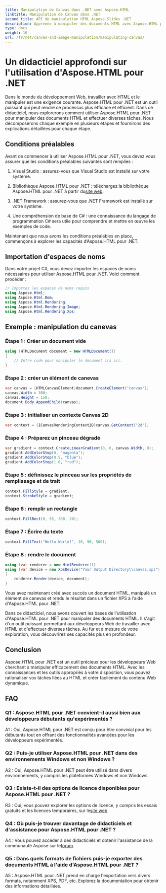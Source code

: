 ```yaml
---
title: Manipulation de Canvas dans .NET avec Aspose.HTML
linktitle: Manipulation de Canvas dans .NET
second_title: API de manipulation HTML Aspose.Slides .NET
description: Apprenez à manipuler des documents HTML avec Aspose.HTML pour .NET. Ce didacticiel complet couvre les bases, les conditions préalables et des exemples étape par étape.
type: docs
weight: 10
url: /fr/net/canvas-and-image-manipulation/manipulating-canvas/
---
```

# Un didacticiel approfondi sur l'utilisation d'Aspose.HTML pour .NET

Dans le monde du développement Web, travailler avec HTML et le manipuler est une exigence courante. Aspose.HTML pour .NET est un outil puissant qui peut rendre ce processus plus efficace et efficient. Dans ce didacticiel, nous explorerons comment utiliser Aspose.HTML pour .NET pour manipuler des documents HTML et effectuer diverses tâches. Nous décomposerons chaque exemple en plusieurs étapes et fournirons des explications détaillées pour chaque étape.

## Conditions préalables

Avant de commencer à utiliser Aspose.HTML pour .NET, vous devez vous assurer que les conditions préalables suivantes sont remplies :

1. Visual Studio : assurez-vous que Visual Studio est installé sur votre système.

2.  Bibliothèque Aspose.HTML pour .NET : téléchargez la bibliothèque Aspose.HTML pour .NET à partir du[site web](https://releases.aspose.com/html/net/).

3. .NET Framework : assurez-vous que .NET Framework est installé sur votre système.

4. Une compréhension de base de C# : une connaissance du langage de programmation C# sera utile pour comprendre et mettre en œuvre les exemples de code.

Maintenant que nous avons les conditions préalables en place, commençons à explorer les capacités d’Aspose.HTML pour .NET.

## Importation d'espaces de noms

Dans votre projet C#, vous devez importer les espaces de noms nécessaires pour utiliser Aspose.HTML pour .NET. Voici comment procéder :

```csharp
// Importez les espaces de noms requis
using Aspose.Html;
using Aspose.Html.Dom;
using Aspose.Html.Rendering;
using Aspose.Html.Rendering.Image;
using Aspose.Html.Rendering.Xps;
```

## Exemple : manipulation du canevas

### Étape 1 : Créer un document vide

```csharp
using (HTMLDocument document = new HTMLDocument())
{
    // Votre code pour manipuler le document ira ici.
}
```

### Étape 2 : créer un élément de canevas

```csharp
var canvas = (HTMLCanvasElement)document.CreateElement("canvas");
canvas.Width = 300;
canvas.Height = 150;
document.Body.AppendChild(canvas);
```

### Étape 3 : initialiser un contexte Canvas 2D

```csharp
var context = (ICanvasRenderingContext2D)canvas.GetContext("2d");
```

### Étape 4 : Préparez un pinceau dégradé

```csharp
var gradient = context.CreateLinearGradient(0, 0, canvas.Width, 0);
gradient.AddColorStop(0, "magenta");
gradient.AddColorStop(0.5, "blue");
gradient.AddColorStop(1.0, "red");
```

### Étape 5 : définissez le pinceau sur les propriétés de remplissage et de trait

```csharp
context.FillStyle = gradient;
context.StrokeStyle = gradient;
```

### Étape 6 : remplir un rectangle

```csharp
context.FillRect(0, 95, 300, 20);
```

### Étape 7 : Écrire du texte

```csharp
context.FillText("Hello World!", 10, 90, 500);
```

### Étape 8 : rendre le document

```csharp
using (var renderer = new HtmlRenderer())
using (var device = new XpsDevice("Your Output Directory\\canvas.xps"))
{
    renderer.Render(device, document);
}
```

Vous avez maintenant créé avec succès un document HTML, manipulé un élément de canevas et rendu le résultat dans un fichier XPS à l'aide d'Aspose.HTML pour .NET.

Dans ce didacticiel, nous avons couvert les bases de l'utilisation d'Aspose.HTML pour .NET pour manipuler des documents HTML. Il s'agit d'un outil puissant permettant aux développeurs Web de travailler avec HTML et d'effectuer diverses tâches. Au fur et à mesure de votre exploration, vous découvrirez ses capacités plus en profondeur.

## Conclusion

Aspose.HTML pour .NET est un outil précieux pour les développeurs Web cherchant à manipuler efficacement des documents HTML. Avec les connaissances et les outils appropriés à votre disposition, vous pouvez rationaliser vos tâches liées au HTML et créer facilement du contenu Web dynamique.

## FAQ

### Q1 : Aspose.HTML pour .NET convient-il aussi bien aux développeurs débutants qu'expérimentés ?

A1 : Oui, Aspose.HTML pour .NET est conçu pour être convivial pour les débutants tout en offrant des fonctionnalités avancées pour les développeurs expérimentés.

### Q2 : Puis-je utiliser Aspose.HTML pour .NET dans des environnements Windows et non Windows ?

A2 : Oui, Aspose.HTML pour .NET peut être utilisé dans divers environnements, y compris les plateformes Windows et non Windows.

### Q3 : Existe-t-il des options de licence disponibles pour Aspose.HTML pour .NET ?

 R3 : Oui, vous pouvez explorer les options de licence, y compris les essais gratuits et les licences temporaires, sur le[site web](https://purchase.aspose.com/buy).

### Q4 : Où puis-je trouver davantage de didacticiels et d'assistance pour Aspose.HTML pour .NET ?

 A4 : Vous pouvez accéder à des didacticiels et obtenir l'assistance de la communauté Aspose sur le[forum](https://forum.aspose.com/).

### Q5 : Dans quels formats de fichiers puis-je exporter des documents HTML à l'aide d'Aspose.HTML pour .NET ?

A5 : Aspose.HTML pour .NET prend en charge l'exportation vers divers formats, notamment XPS, PDF, etc. Explorez la documentation pour obtenir des informations détaillées.

